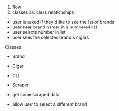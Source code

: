 1. flow
2. classes
    2a. class relationships
 
- user is asked if they'd like to see the list of brands
- user sees brand names in a numbered list
- user selects number in list
- user sees the selected brand's cigars

Classes
- Brand
- Cigar
- CLI
- Scraper


- get some scraped data
- allow user to select a different brand
